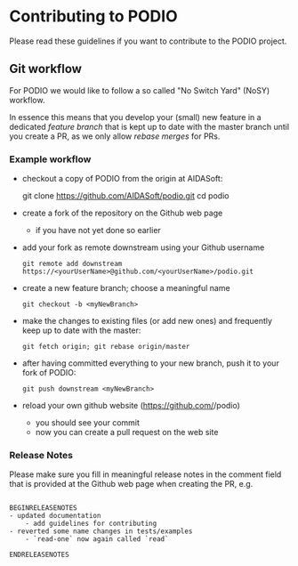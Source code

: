# Contributing to PODIO

Please read these guidelines if you want to contribute to the PODIO project.


## Git workflow

For PODIO we would like to follow a so called "No Switch Yard" (NoSY) workflow.

In essence this means that you develop your (small) new feature in a dedicated
*feature branch* that is kept up to date with the master branch until you create
a PR, as we only allow *rebase merges* for PRs.


### Example workflow

- checkout a copy of PODIO from the origin at AIDASoft:

	 git clone https://github.com/AIDASoft/podio.git
	 cd podio
	
- create a fork of the repository on the Github web page
  - if you have not yet done so earlier

- add your fork as remote downstream using your Github username

      git remote add downstream  https://<yourUserName>@github.com/<yourUserName>/podio.git

- create a new feature branch; choose a meaningful name

      git checkout -b <myNewBranch>
	
- make the changes to existing files (or add new ones) and frequently keep up to date with the master:

      git fetch origin; git rebase origin/master
	

- after having committed everything to your new branch, push it to your fork of PODIO:

      git push downstream <myNewBranch>

- reload your own github website (https://github.com/<yourUserName>/podio)
  - you should see your commit
  - now you can create a pull request on the web site


### Release Notes

Please make sure you fill in meaningful release notes in the comment field that is
provided at the Github web page when creating the PR, e.g.

```

BEGINRELEASENOTES
- updated documentation
    - add guidelines for contributing
- reverted some name changes in tests/examples
    - `read-one` now again called `read`

ENDRELEASENOTES



```


